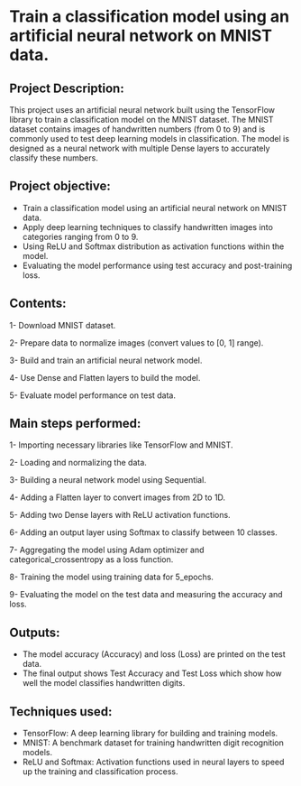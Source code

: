 #  Train a classification model using an artificial neural network on MNIST data.

## Project Description: 
This project uses an artificial neural network built using the TensorFlow library to train a classification model on the MNIST dataset.
The MNIST dataset contains images of handwritten numbers (from 0 to 9) and is commonly used to test deep learning models in classification.
The model is designed as a neural network with multiple Dense layers to accurately classify these numbers.

## Project objective:
* Train a classification model using an artificial neural network on MNIST data.
* Apply deep learning techniques to classify handwritten images into categories ranging from 0 to 9.
* Using ReLU and Softmax distribution as activation functions within the model.
* Evaluating the model performance using test accuracy and post-training loss.

## Contents:

1- Download MNIST dataset.

2- Prepare data to normalize images (convert values ​​to [0, 1] range).

3- Build and train an artificial neural network model.

4- Use Dense and Flatten layers to build the model.

5- Evaluate model performance on test data.

## Main steps performed:

1- Importing necessary libraries like TensorFlow and MNIST.

2- Loading and normalizing the data.

3- Building a neural network model using Sequential.

4- Adding a Flatten layer to convert images from 2D to 1D.

5- Adding two Dense layers with ReLU activation functions.

6- Adding an output layer using Softmax to classify between 10 classes.

7- Aggregating the model using Adam optimizer and categorical_crossentropy as a loss function.

8- Training the model using training data for 5_epochs.

9- Evaluating the model on the test data and measuring the accuracy and loss.

## Outputs:

* The model accuracy (Accuracy) and loss (Loss) are printed on the test data.
* The final output shows Test Accuracy and Test Loss which show how well the model classifies handwritten digits.


## Techniques used:

* TensorFlow: A deep learning library for building and training models.
* MNIST: A benchmark dataset for training handwritten digit recognition models.
* ReLU and Softmax: Activation functions used in neural layers to speed up the training and classification process.
